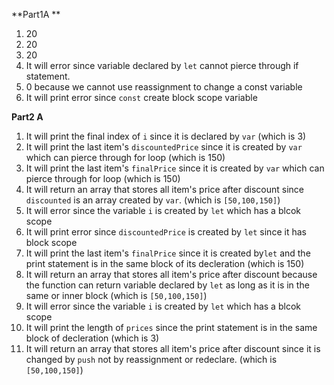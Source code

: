 **Part1A **
1. 20
2. 20
3. 20
4. It will error since variable declared by `let` cannot pierce through if statement.
5. 0 because we cannot use reassignment to change a const variable
6. It will print error since `const` create block scope variable

**Part2 A**
1. It will print the final index of `i` since it is declared by `var` (which is 3)
2. It will print the last item's `discountedPrice` since it is created by `var` which can pierce through for loop (which is 150)
3. It will print the last item's `finalPrice` since it is created by `var` which can pierce through for loop (which is 150)
4. It will return an array that stores all item's price after discount since `discounted` is an array created by `var`.  (which is `[50,100,150]`)
5. It will error since the variable `i` is created by `let` which has a blcok scope
6. It will print error since `discountedPrice` is created by `let` since it has block scope 
7. It will print the last item's `finalPrice` since it is created by`let` and the print statement is in the same block of its decleration (which is 150)
8. It will return an array that stores all item's price after discount because the function can return variable declared by `let` as long as it is in the same or inner block  (which is `[50,100,150]`)
9. It will error since the variable `i` is created by `let` which has a blcok scope 
10. It will print the length of `prices` since the print statement is in the same block of decleration (which is 3)
11. It will return an array that stores all item's price after discount since it is changed by `push` not by reassignment or redeclare.  (which is `[50,100,150]`)

